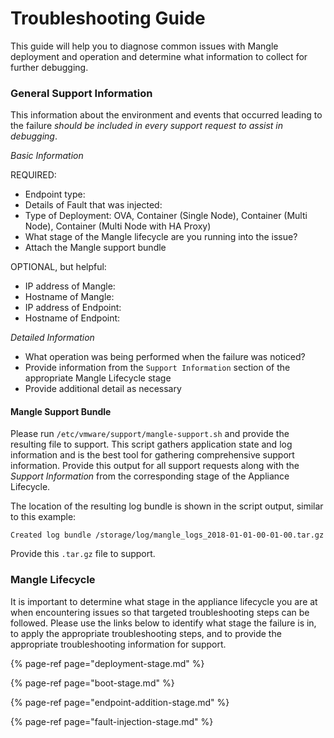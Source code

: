 # Troubleshooting Guide

This guide will help you to diagnose common issues with Mangle deployment and operation and determine what information to collect for further debugging.

### General Support Information

This information about the environment and events that occurred leading to the failure _should be included in every support request to assist in debugging_.

_Basic Information_

REQUIRED:

* Endpoint type:
* Details of Fault that was injected:
* Type of Deployment: OVA, Container \(Single Node\), Container \(Multi Node\), Container \(Multi Node with HA Proxy\)
* What stage of the Mangle lifecycle are you running into the issue?
* Attach the Mangle support bundle

OPTIONAL, but helpful:

* IP address of Mangle:
* Hostname of Mangle:
* IP address of Endpoint:
* Hostname of Endpoint:

_Detailed Information_

* What operation was being performed when the failure was noticed?
* Provide information from the `Support Information` section of the appropriate Mangle Lifecycle stage
* Provide additional detail as necessary

#### Mangle Support Bundle

Please run `/etc/vmware/support/mangle-support.sh` and provide the resulting file to support. This script gathers application state and log information and is the best tool for gathering comprehensive support information. Provide this output for all support requests along with the _Support Information_ from the corresponding stage of the Appliance Lifecycle.

The location of the resulting log bundle is shown in the script output, similar to this example:

```text
Created log bundle /storage/log/mangle_logs_2018-01-01-00-01-00.tar.gz
```

Provide this `.tar.gz` file to support.

### Mangle Lifecycle

It is important to determine what stage in the appliance lifecycle you are at when encountering issues so that targeted troubleshooting steps can be followed. Please use the links below to identify what stage the failure is in, to apply the appropriate troubleshooting steps, and to provide the appropriate troubleshooting information for support.

{% page-ref page="deployment-stage.md" %}

{% page-ref page="boot-stage.md" %}

{% page-ref page="endpoint-addition-stage.md" %}

{% page-ref page="fault-injection-stage.md" %}

